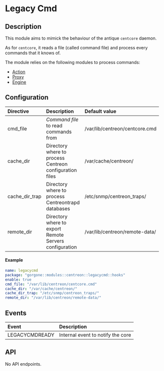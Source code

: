 # Legacy Cmd

## Description

This module aims to mimick the behaviour of the antique `centcore` daemon.

As for `centcore`, it reads a file (called command file) and process every commands that it knows of.

The module relies on the following modules to process commands:

* [Action](docs/modules/core/action.md)
* [Proxy](docs/modules/core/proxy.md)
* [Engine](docs/modules/centreon/engine.md)

## Configuration

| Directive | Description | Default value |
| :- | :- | :- |
| cmd_file | *Command file* to read commands from | /var/lib/centreon/centcore.cmd |
| cache_dir | Directory where to process Centreon configuration files | /var/cache/centreon/ |
| cache_dir_trap | Directory where to process Centreontrapd databases | /etc/snmp/centreon_traps/ |
| remote_dir | Directory where to export Remote Servers configuration | /var/lib/centreon/remote-data/ |

#### Example

```yaml
name: legacycmd
package: "gorgone::modules::centreon::legacycmd::hooks"
enable: true
cmd_file: "/var/lib/centreon/centcore.cmd"
cache_dir: "/var/cache/centreon/"
cache_dir_trap: "/etc/snmp/centreon_traps/"
remote_dir: "/var/lib/centreon/remote-data/"
```

## Events

| Event | Description |
| :- | :- |
| LEGACYCMDREADY | Internal event to notify the core |

## API

No API endpoints.

